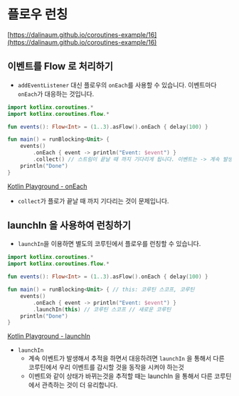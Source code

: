 # 플로우 런칭
[https://dalinaum.github.io/coroutines-example/16](https://dalinaum.github.io/coroutines-example/16)

## 이벤트를 Flow 로 처리하기

- `addEventListener` 대신 플로우의 `onEach`를 사용할 수 있습니다. 이벤트마다 `onEach`가 대응하는 것입니다.

```kotlin
import kotlinx.coroutines.*
import kotlinx.coroutines.flow.*

fun events(): Flow<Int> = (1..3).asFlow().onEach { delay(100) }

fun main() = runBlocking<Unit> {
    events()
        .onEach { event -> println("Event: $event") }
        .collect() // 스트림이 끝날 때 까지 기다리게 됩니다. 이벤트는 -> 계속 발생
    println("Done")
}
```

[Kotlin Playground - onEach](https://pl.kotl.in/mv3Q6dXHL)

- `collect`가 플로가 끝날 때 까지 기다리는 것이 문제입니다.


## launchIn 을 사용하여 런칭하기

- `launchIn`을 이용하면 별도의 코루틴에서 플로우를 런칭할 수 있습니다.

```kotlin
import kotlinx.coroutines.*
import kotlinx.coroutines.flow.*

fun events(): Flow<Int> = (1..3).asFlow().onEach { delay(100) }

fun main() = runBlocking<Unit> { // this: 코루틴 스코프, 코루틴
    events()
        .onEach { event -> println("Event: $event") }
        .launchIn(this) // 코루틴 스코프 // 새로운 코루틴
    println("Done")
}
```

[Kotlin Playground - launchIn](https://pl.kotl.in/lxgNfA_DE)

- `launchIn`
    - 계속 이벤트가 발생해서 추적을 하면서 대응하려면 `launchIn` 을 통해서 다른 코루틴에서 우리 이벤트를 감시할 것을 동작을 시켜야 하는것
    - 이벤트와 같이 상태가 바뀌는것을 추적할 때는 launchIn 을 통해서 다른 코루틴에서 관측하는 것이 더 유리합니다.